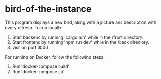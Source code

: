 # bird-of-the-instance
This program displays a new bird, along with a picture and description with every refresh.
To run locally:
1. Start backend by running 'cargo run' while in the /front directory.
2. Start frontend by running 'npm run dev' while in the /back directory. 
3. visit on port 3000

For running on Docker, follow the following steps.
1. Run 'docker-compose build'
2. Run 'docker-compose up'